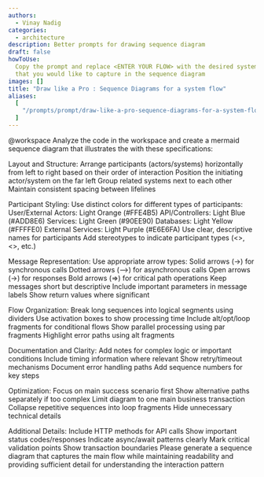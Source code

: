 ```yaml
---
authors:
  - Vinay Nadig
categories:
  - architecture
description: Better prompts for drawing sequence diagram
draft: false
howToUse:
  Copy the prompt and replace <ENTER YOUR FLOW> with the desired system flow
  that you would like to capture in the sequence diagram
images: []
title: "Draw like a Pro : Sequence Diagrams for a system flow"
aliases:
  [
    "/prompts/prompt/draw-like-a-pro-sequence-diagrams-for-a-system-flow-33ece251",
  ]
---
```


@workspace Analyze the code in the workspace and create a mermaid sequence diagram that illustrates the <ENTER YOUR FLOW> with these specifications:

Layout and Structure:
Arrange participants (actors/systems) horizontally from left to right based on their order of interaction
Position the initiating actor/system on the far left
Group related systems next to each other
Maintain consistent spacing between lifelines

Participant Styling:
Use distinct colors for different types of participants:
User/External Actors: Light Orange (#FFE4B5)
API/Controllers: Light Blue (#ADD8E6)
Services: Light Green (#90EE90)
Databases: Light Yellow (#FFFFE0)
External Services: Light Purple (#E6E6FA)
Use clear, descriptive names for participants
Add stereotypes to indicate participant types (<<API>>, <<Service>>, etc.)

Message Representation:
Use appropriate arrow types:
Solid arrows (→) for synchronous calls
Dotted arrows (-->) for asynchronous calls
Open arrows (->) for responses
Bold arrows (=>) for critical path operations
Keep messages short but descriptive
Include important parameters in message labels
Show return values where significant

Flow Organization:
Break long sequences into logical segments using dividers
Use activation boxes to show processing time
Include alt/opt/loop fragments for conditional flows
Show parallel processing using par fragments
Highlight error paths using alt fragments

Documentation and Clarity:
Add notes for complex logic or important conditions
Include timing information where relevant
Show retry/timeout mechanisms
Document error handling paths
Add sequence numbers for key steps

Optimization:
Focus on main success scenario first
Show alternative paths separately if too complex
Limit diagram to one main business transaction
Collapse repetitive sequences into loop fragments
Hide unnecessary technical details

Additional Details:
Include HTTP methods for API calls
Show important status codes/responses
Indicate async/await patterns clearly
Mark critical validation points
Show transaction boundaries
Please generate a sequence diagram that captures the main flow while maintaining readability and providing sufficient detail for understanding the interaction pattern
